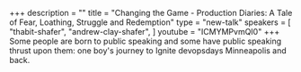 +++
description = ""
title = "Changing the Game - Production Diaries: A Tale of Fear, Loathing, Struggle and Redemption"
type = "new-talk"
speakers = [
        "thabit-shafer",
        "andrew-clay-shafer",
]
youtube = "ICMYMPvmQI0"
+++
Some people are born to public speaking and some have public speaking thrust upon them: one boy's journey to Ignite devopsdays Minneapolis and back.